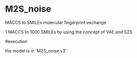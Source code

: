 # M2S_noise

MACCS to SMILEs molecular fingerprint exchange 

1 MACCS to 1000 SMILEs by using the concept of VAE and S2S

#execution

the model is in 'M2S_noise.v3'
